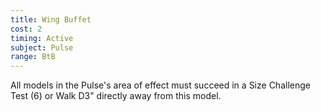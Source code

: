 ```yaml
---
title: Wing Buffet
cost: 2
timing: Active
subject: Pulse
range: BtB
---
```

All models in the Pulse's area of effect must succeed in a Size Challenge Test (6) or Walk D3" directly away from this model.